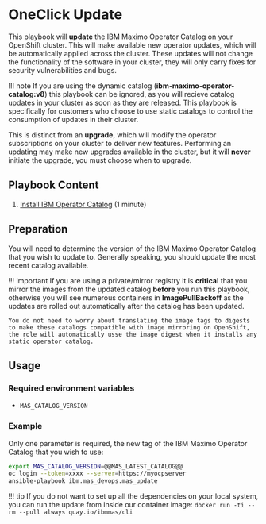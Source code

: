 OneClick Update
===============================================================================
This playbook will **update** the IBM Maximo Operator Catalog on your OpenShift cluster.  This will make available new operator updates, which will be automatically applied across the cluster.  These updates will not change the functionality of the software in your cluster, they will only carry fixes for security vulnerabilities and bugs.

!!! note
    If you are using the dynamic catalog (**ibm-maximo-operator-catalog:v8**) this playbook can be ignored, as you will recieve catalog updates in your cluster as soon as they are released.  This playbook is specifically for customers who choose to use static catalogs to control the consumption of updates in their cluster.

This is distinct from an **upgrade**, which will modify the operator subscriptions on your cluster to deliver new features.  Performing an updating may make new upgrades available in the cluster, but it will **never** initiate the upgrade, you must choose when to upgrade.


Playbook Content
-------------------------------------------------------------------------------
1. [Install IBM Operator Catalog](../roles/ibm_catalogs.md) (1 minute)


Preparation
-------------------------------------------------------------------------------
You will need to determine the version of the IBM Maximo Operator Catalog that you wish to update to.  Generally speaking, you should update the most recent catalog available.

!!! important
    If you are using a private/mirror registry it is **critical** that you mirror the images from the updated catalog **before** you run this playbook, otherwise you will see numerous containers in **ImagePullBackoff** as the updates are rolled out automatically after the catalog has been updated.

    You do not need to worry about translating the image tags to digests to make these catalogs compatible with image mirroring on OpenShift, the role will automatically usse the image digest when it installs any static operator catalog.


Usage
-------------------------------------------------------------------------------
### Required environment variables
- `MAS_CATALOG_VERSION`

### Example
Only one parameter is required, the new tag of the IBM Maximo Operator Catalog that you wish to use:

```bash
export MAS_CATALOG_VERSION=@@MAS_LATEST_CATALOG@@
oc login --token=xxxx --server=https://myocpserver
ansible-playbook ibm.mas_devops.mas_update
```

!!! tip
    If you do not want to set up all the dependencies on your local system, you can run the update from inside our container image: `docker run -ti --rm --pull always quay.io/ibmmas/cli`
